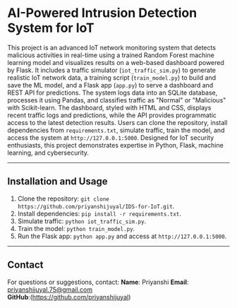 # AI-Powered Intrusion Detection System for IoT

This project is an advanced IoT network monitoring system that detects malicious activities in real-time using a trained Random Forest machine learning model and visualizes results on a web-based dashboard powered by Flask. It includes a traffic simulator (`iot_traffic_sim.py`) to generate realistic IoT network data, a training script (`train_model.py`) to build and save the ML model, and a Flask app (`app.py`) to serve a dashboard and REST API for predictions. The system logs data into an SQLite database, processes it using Pandas, and classifies traffic as "Normal" or "Malicious" with Scikit-learn. The dashboard, styled with HTML and CSS, displays recent traffic logs and predictions, while the API provides programmatic access to the latest detection results. Users can clone the repository, install dependencies from `requirements.txt`, simulate traffic, train the model, and access the system at `http://127.0.0.1:5000`. Designed for IoT security enthusiasts, this project demonstrates expertise in Python, Flask, machine learning, and cybersecurity. 

---

## Installation and Usage
1. Clone the repository: `git clone https://github.com/priyanshijuyal/IDS-for-IoT.git`.
2. Install dependencies: `pip install -r requirements.txt`.
3. Simulate traffic: `python iot_traffic_sim.py`.
4. Train the model: `python train_model.py`.
5. Run the Flask app: `python app.py` and access at `http://127.0.0.1:5000`.

---

## Contact
For questions or suggestions, contact:
**Name**: Priyanshi 
**Email**: priyanshijuyal.75@gmail.com  
**GitHub**:(https://github.com/priyanshijuyal)

